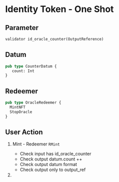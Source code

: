 # Identity Token - One Shot

## Parameter

```rs
validator id_oracle_counter(OutputReference)
```

## Datum

```rs
pub type CounterDatum {
   count: Int
}
```

## Redeemer

```rs
pub type OracleRedeemer {
  MintNFT
  StopOracle
}
```

## User Action

1. Mint - Redeemer `RMint`

   - Check input has id_oracle_counter
   - Check output datum.count ++
   - Check output datum format
   - Check output only to output_ref

2.
